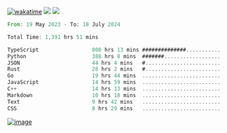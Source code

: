 [![wakatime](https://wakatime.com/badge/user/00eead22-fb14-4dd0-ab8a-3625cafbd50d.svg)](https://wakatime.com/@00eead22-fb14-4dd0-ab8a-3625cafbd50d)
![](https://komarev.com/ghpvc/?username=flatypus)
![](https://pixel.flatypus.me/flatypus?type=tracker)
<!--START_SECTION:waka-->

```rust
From: 19 May 2023 - To: 18 July 2024

Total Time: 1,391 hrs 51 mins

TypeScript                 800 hrs 13 mins ##############...........   57.28 %
Python                     388 hrs 8 mins  #######..................   27.78 %
JSON                       44 hrs 4 mins   #........................   03.16 %
Rust                       28 hrs 2 mins   #........................   02.01 %
Go                         19 hrs 44 mins  .........................   01.41 %
JavaScript                 14 hrs 59 mins  .........................   01.07 %
C++                        14 hrs 13 mins  .........................   01.02 %
Markdown                   10 hrs 18 mins  .........................   00.74 %
Text                       9 hrs 42 mins   .........................   00.70 %
CSS                        8 hrs 29 mins   .........................   00.61 %
```

<!--END_SECTION:waka-->
[<img alt="image" src="https://github.com/flatypus/flatypus/assets/68029599/0a302dc1-501c-43a0-ae8d-37ec4817f3bd">](https://flatypus.me)


